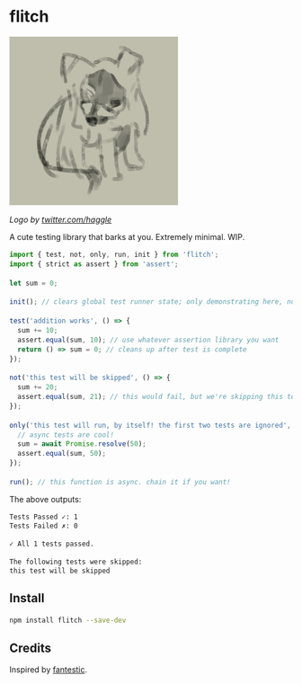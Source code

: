 # flitch

![flitch](logo.jpg)

*Logo by [twitter.com/haggle](https://twitter.com/haggle)*

A cute testing library that barks at you. Extremely minimal. WIP.

```js
import { test, not, only, run, init } from 'flitch';
import { strict as assert } from 'assert';

let sum = 0;

init(); // clears global test runner state; only demonstrating here, not necessary in this case

test('addition works', () => {
  sum += 10;
  assert.equal(sum, 10); // use whatever assertion library you want
  return () => sum = 0; // cleans up after test is complete
});

not('this test will be skipped', () => {
  sum += 20;
  assert.equal(sum, 21); // this would fail, but we're skipping this test! *shrugs*
});

only('this test will run, by itself! the first two tests are ignored', async () => {
  // async tests are cool!
  sum = await Promise.resolve(50);
  assert.equal(sum, 50);
});

run(); // this function is async. chain it if you want!
```

The above outputs:
```
Tests Passed ✓: 1
Tests Failed ✗: 0

✓ All 1 tests passed.

The following tests were skipped:
this test will be skipped
```

## Install

```bash
npm install flitch --save-dev
```

## Credits
Inspired by [fantestic](https://github.com/porsager/fantestic).
